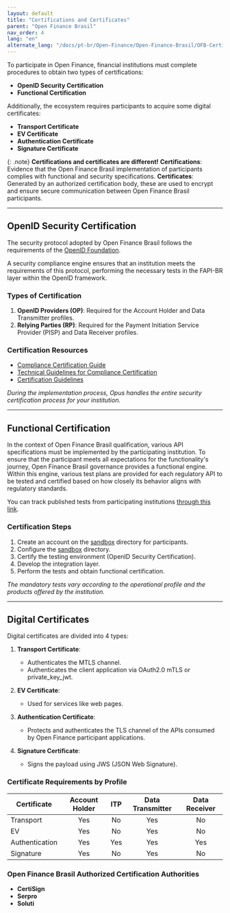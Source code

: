 ```yaml
---
layout: default
title: "Certifications and Certificates"
parent: "Open Finance Brasil"
nav_order: 4
lang: "en"
alternate_lang: "/docs/pt-br/Open-Finance/Open-Finance-Brasil/OFB-Certificações/"
---
```


To participate in Open Finance, financial institutions must complete procedures to obtain two types of certifications:

- **OpenID Security Certification**
- **Functional Certification**

Additionally, the ecosystem requires participants to acquire some digital certificates:

- **Transport Certificate**
- **EV Certificate**
- **Authentication Certificate**
- **Signature Certificate**

{: .note}
**Certifications and certificates are different!**
**Certifications**: Evidence that the Open Finance Brasil implementation of participants complies with functional and security specifications.
**Certificates**: Generated by an authorized certification body, these are used to encrypt and ensure secure communication between Open Finance Brasil participants.

---

## OpenID Security Certification

The security protocol adopted by Open Finance Brasil follows the requirements of the [OpenID Foundation](https://openid.net/).

A security compliance engine ensures that an institution meets the requirements of this protocol, performing the necessary tests in the FAPI-BR layer within the OpenID framework.

### Types of Certification

1. **OpenID Providers (OP)**:
   Required for the Account Holder and Data Transmitter profiles.
2. **Relying Parties (RP)**:
   Required for the Payment Initiation Service Provider (PISP) and Data Receiver profiles.

### Certification Resources

- [Compliance Certification Guide](https://openfinancebrasil.atlassian.net/wiki/spaces/OF/pages/155910145/Guia+de+Certifica+o+de+Conformidade)
- [Technical Guidelines for Compliance Certification](https://openfinancebrasil.atlassian.net/wiki/spaces/OF/pages/17378905/Diretrizes+T+cnicas+de+Certifica+o+de+Conformidade)
- [Certification Guidelines](https://openfinancebrasil.atlassian.net/wiki/download/attachments/17378905/20230124_Orienta%C3%A7%C3%B5es%20sobre%20certifica%C3%A7%C3%B5es.pptx?api=v2)

*During the implementation process, Opus handles the entire security certification process for your institution.*

---

## Functional Certification

In the context of Open Finance Brasil qualification, various API specifications must be implemented by the participating institution. To ensure that the participant meets all expectations for the functionality's journey, Open Finance Brasil governance provides a functional engine. Within this engine, various test plans are provided for each regulatory API to be tested and certified based on how closely its behavior aligns with regulatory standards.

You can track published tests from participating institutions [through this link](https://web.conformance.directory.openbankingbrasil.org.br/plans.html?public=true).

### Certification Steps

1. Create an account on the [sandbox](https://web.sandbox.directory.openbankingbrasil.org.br/organisations) directory for participants.
2. Configure the [sandbox](https://web.sandbox.directory.openbankingbrasil.org.br/organisations) directory.
3. Certify the testing environment (OpenID Security Certification).
4. Develop the integration layer.
5. Perform the tests and obtain functional certification.

*The mandatory tests vary according to the operational profile and the products offered by the institution.*

---

## Digital Certificates

Digital certificates are divided into 4 types:

1. **Transport Certificate**:
   - Authenticates the MTLS channel.
   - Authenticates the client application via OAuth2.0 mTLS or private_key_jwt.

2. **EV Certificate**:
   - Used for services like web pages.

3. **Authentication Certificate**:
   - Protects and authenticates the TLS channel of the APIs consumed by Open Finance participant applications.

4. **Signature Certificate**:
   - Signs the payload using JWS (JSON Web Signature).

### Certificate Requirements by Profile

| Certificate         | Account Holder | ITP | Data Transmitter | Data Receiver |
|---------------------|:--------------:|:---:|:----------------:|:-------------:|
| Transport           | Yes            | No  | Yes              | No            |
| EV                  | Yes            | No  | Yes              | No            |
| Authentication      | Yes            | Yes | Yes              | Yes           |
| Signature           | Yes            | No  | Yes              | No            |

### Open Finance Brasil Authorized Certification Authorities

- **CertiSign**
- **Serpro**
- **Soluti**
